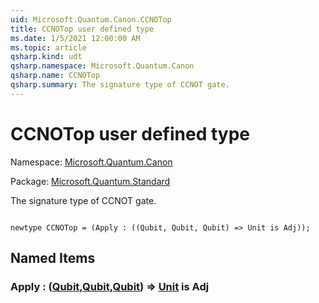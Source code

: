 ```yaml
---
uid: Microsoft.Quantum.Canon.CCNOTop
title: CCNOTop user defined type
ms.date: 1/5/2021 12:00:00 AM
ms.topic: article
qsharp.kind: udt
qsharp.namespace: Microsoft.Quantum.Canon
qsharp.name: CCNOTop
qsharp.summary: The signature type of CCNOT gate.
---
```


# CCNOTop user defined type

Namespace: [Microsoft.Quantum.Canon](xref:Microsoft.Quantum.Canon)

Package: [Microsoft.Quantum.Standard](https://nuget.org/packages/Microsoft.Quantum.Standard)


The signature type of CCNOT gate.

```qsharp

newtype CCNOTop = (Apply : ((Qubit, Qubit, Qubit) => Unit is Adj));
```



## Named Items

### Apply : ([Qubit](xref:microsoft.quantum.lang-ref.qubit),[Qubit](xref:microsoft.quantum.lang-ref.qubit),[Qubit](xref:microsoft.quantum.lang-ref.qubit)) => [Unit](xref:microsoft.quantum.lang-ref.unit)  is Adj

